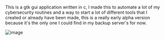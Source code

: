 This is a gtk gui application written in c, I made this to automate a lot of my cybersecurity routines and a way to start
a lot of different tools that I created or already have been made, this is a really early alpha version because it's the 
only one I could find in my backup server's for now.

![image](https://img001.prntscr.com/file/img001/AT8nLZ-LRJyufeYGqCRljA.png)
